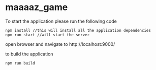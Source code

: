 # maaaaz_game

To start the application please run the following code

```{js}
npm install //this will install all the application dependencies
npm run start //will start the server
```
open browser and navigate to http://localhost:9000/

to build the application

```
npm run build
```